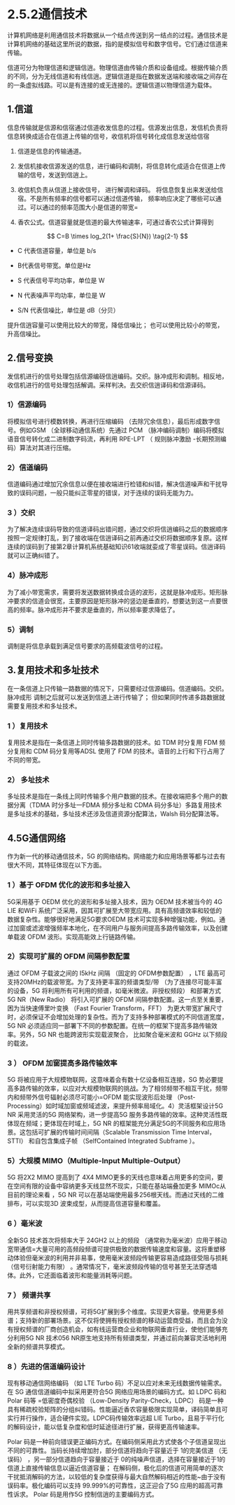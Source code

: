 # 2.5.2通信技术

计算机网络是利用通信技术将数据从一个结点传送到另一结点的过程。通信技术是计算机网络的基础这里所说的数据，指的是模拟信号和数字信号。它们通过信道来传输。

 信道可分为物理信道和逻辑信逍。物理信道由传输介质和设备组成。根据传输介质的不同，分为无线信道和有线信逍。逻辑信道是指在数据发送端和接收端之间存在的一条虚拟线路。可以是有连接的或无连接的。逻辑信道以物理信道为载体。

## 1.信道

信息传输就是信源和信宿通过信道收发信息的过程。信源发出信息，发信机负责将信息转换成适合在信道上传输的信号，收信机将信号转化成信息发送给信宿

1. 信道是信息的传输通道。

2. 发信机接收信源发送的信息，进行编码和调制，将信息转化成适合在信道上传输的信号，发送到信逍上。

3. 收信机负责从信道上接收信号， 进行解调和译码。 将信息恢复出来发送给信宿。不是所有频率的信号都可以通过信道传输， 频率响应决定了哪些可以通过。可以通过的频率范围大小是信道的带宽=

4. 香农公式。信道容量就是信道的最大传输速率，可通过香农公式计算得到

$$
C=B \times log_2(1+ \frac{S}{N}) \tag{2-1}
$$

- C 代表信道容量，单位是 b/s
	
- B代表信号带宽。单位是Hz
	
- S 代表信号平均功率，单位是 W
	
- N 代表噪声平均功率，单位是 W
	
- S/N 代表信噪比，单位是 dB（分贝）

提升信逍容量可以使用比较大的带宽，降低信噪比；  也可以使用比较小的带宽，升高信噪比。

## 2.信号变换

发信机进行的信号处理包括信源编砑信逍编码。交织。脉冲成形和调制。相反地，收信机进行的信号处理包括解调。采样判决。去交织信逍译码和信源译码。

### 1）信源编码

将模拟信号进行模数转换，再进行压缩编码 （去除冗余信息），最后形成数字信号。例如GSM （全球移动通信系统）先通过 PCM （脉冲编码调制）编码将模拟语音信号转化成二进制数字码流，再利用 RPE-LPT （ 规则脉冲激励 -长期预测编码）算法对其进行压缩。

### 2）信道编码

信道编码通过增加冗余信息以便在接收端进行检错和纠错，解决信道噪声和干扰导致的误码问题，一般只能纠正零星的错误，对于连续的误码无能为力。

### 3 ）交织

为了解决连续误码导致的信道译码出错问题，通过交织将信逍编码之后的数据顺序按照一定规律打乱，到了接收端在信逍译码之前再通过交织将数据顺序复原。这样连续的误码到了接第2章计算机系统基础知识61收端就娈成了零星误码。信逍译码就可以正确纠错了。

### 4）脉冲成形

为了减小带宽需求，需要将发送数据转换成合适的波形，这就是脉冲成形。矩形脉冲要求的信道会很宽，主要原因是矩形脉冲的竖边是垂直的，想要达到这一点要很高的频率。脉冲成形并不要求是垂直的，所以频率要求降低了。

### 5）调制

调制是将信息承载到满足信号要求的高频载波信号的过程。

## 3.复用技术和多址技术

在一条信道上只传输一路数据的情况下，只需要经过信源编码。信道编码。交织。脉冲成形 调制之后就可以发送到信道上进行传输了； 但如果同时传递多路数据就需要复用技术和多址技术。

### 1 ）复用技术

复用技术是指在一条信道上同时传输多路数据的技术。如 TDM 时分复用 FDM 频分复用和 CDM 码分复用等ADSL 使用了 FDM 的技术。语音的上行和下行占用了不同的带宽。

### 2） 多址技术

多址技术是指在一条线上同时传输多个用户数据的技术。在接收端把多个用户的数据分离（TDMA 时分多址一FDMA 频分多址和 CDMA 码分多址）多路复用技术是多址技术的基础，多址技术还涉及信道资源分配算法，Walsh 码分配算法等。

## 4.5G通信网络

作为新一代的移动通信技术，5G 的网络结构。网络能力和应用场景等都与过去有很大不同，其特征体现在以下方面。

### 1 ）基于 OFDM 优化的波形和多址接入

5G采用基于 OEDM 优化的波形和多址接入技术，因为 OEDM 技术被当今的 4G LIE 和WiFi 系统广泛采用，因其可扩展至大带宽应用。具有高频谱效率和较低的数据复杂性。能够很好地满足5G要求OEDM 技术可实现多种增强功能，例如。通过加窗或滤波增强频率本地化，在不同用户与服务间提高多路传输效率，以及创建单载波 OFDM 波形。实现高能效上行链路传输。

### 2）实现可扩展的 OFDM 间隔参数配置

通过 OFDM 子载波之间的 I5kHz 间隔 （固定的 OFDM参数配置） ，LTE 最高可支持20MHz的载波带宽。为了支持更丰富的频谱类型/带 （为了连接尽可能丰富的设备，5G 将利用所有可利用的频谱，如毫米微波。非授权频段） 和部署方式5G NR（New Radio） 将引入可扩展的 OFDM 间隔参数配置。这一点至关重要，困为当快速傅里叶变换 （Fast Fourier Transform，FFT） 为更大带宽扩展尺寸时，必须保证不会增加处理的复杂性。而为了支持多种部署模式的不同信道宽度，5G NR 必须适应同一部署下不同的参数配置。在统一的框架下提高多路传输效率。另外，5G NR 也能跨波形实现载波聚合， 比如聚合毫米波和 GGHz 以下频段的载波。

### 3 ） OFDM 加窗提高多路传输效率

5G 将被应用于大规模物联网，这意味着会有数十亿设备相互连接，SG 势必要提高多路传输的效率，以应对大规模物联网的挑战。为了相邻频带不相互干扰，频带内和频带外信号辐射必须尽可能小=OFDM 能实现波形后处理 （Post-Processing）如时域加窗或频域滤波，来提升频率局域化。4）灵活框架设计5G NR 采用灵活的5G 网络架构，进一步提高5G 服务多路传输的效率。这种灵活性既体现在频域；更体现在时域上，5G NR 的框架能充分满足5G的不同服务和应用场景。这包括可扩展的传输时间间隔（Scalable Transmission Time Interval，STTI） 和自包含集成子帧 （SelfContained Integrated Subframe ）。

### 5）大规模 MIMO（Multiple-Input Multiple-Output）

5G 将2X2 MIMO 提高到了 4X4 MIMO更多的天线也意味着占用更多的空间，要在空间有限的设备中容纳更多天线显然不现实，只能在基站端叠加更多 MIMOc从目前的理论来看 ，5G NR 可以在基站端使用最多256根天线。而通过天线的二维排布，可以实现3D 波束成型，从而提高信道容量和覆盖。

### 6 ）毫米波

全新SG 技术首次将频率大于 24GH2 以上的频段 （通常称为毫米波）应用于移动宽带通信=大量可用的高频段频谱可提供极致的数据传输速度和容量。这将重塑移动体验但毫米波的利用并非易事，使用毫米波频段传输更容易造成路径受阻与损耗 （信号衍射能力有限） 。通常情况下，毫米波频段传输的信号甚至无法穿透墙体。此外，它还面临着波形和能量消耗等问题。

### 7 ） 频谱共享

用共享频谱和非授权频谱，可将5G扩展到多个维度。实现更大容量。使用更多频谱；支持新的部署场景。这不仅将使拥有授权频谱的移动运营商受益，而且会为没有授权频谱的厂商创造机会，如有线运营商企业和物联网垂直行业，使他们能够充分利用5G NR 技术056 NR原生地支持所有频谱类型，并通过前向兼容灵活地利用全新的频谱共享模式。

### 8 ）先进的信道编码设计

现有移动通信网络编码 （如 LTE Turbo 码）不足以应对未来无线数据传输需求。在 SG 通信信道编码中拟采用更符合5G 网络应用场景的编码方式。如 LDPC 码和 Polar 码等 =低密度奇偶校验 （Low-Density Parity-Check，LDPC） 码是一种具有稀疏校验矩阵的分组纠错码。性能逼近香农容量极限实现简单，译码简单且可实行并行操作，适合硬件实现。LDPC码传输效率远超 LIE Turbo，且易于平行化的解码设计，能以低复杂度和低时延途径进行扩展，获得更高传输速率。

Polar 码是一种前向错误更正编码方式。在编码侧采用此方式使各个子信道呈现出不同的可靠性。当码长持续增加肘，部分信道将趋向于容量近于 1的完美信道 （无误码） ，另一部分信道趋向于容量接近于 0的纯噪声信道，选择在容量接近于1的信道上直接传输信息以逼近信道容量；  在解码侧，极化后的信道可用简单的逐次干扰抵消解码的方法，以较低的复杂度获得与最大自然解码相近的性能~由于没有误码率。极化编码可以支持 99.999%的可靠性，这正迎合了5G 应用的超高可靠性诉求。 Polar 码是用作5G 控制信逍的主要编码方式。
